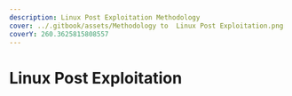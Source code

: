 ```yaml
---
description: Linux Post Exploitation Methodology
cover: ../.gitbook/assets/Methodology to  Linux Post Exploitation.png
coverY: 260.3625815808557
---
```


# Linux Post Exploitation

